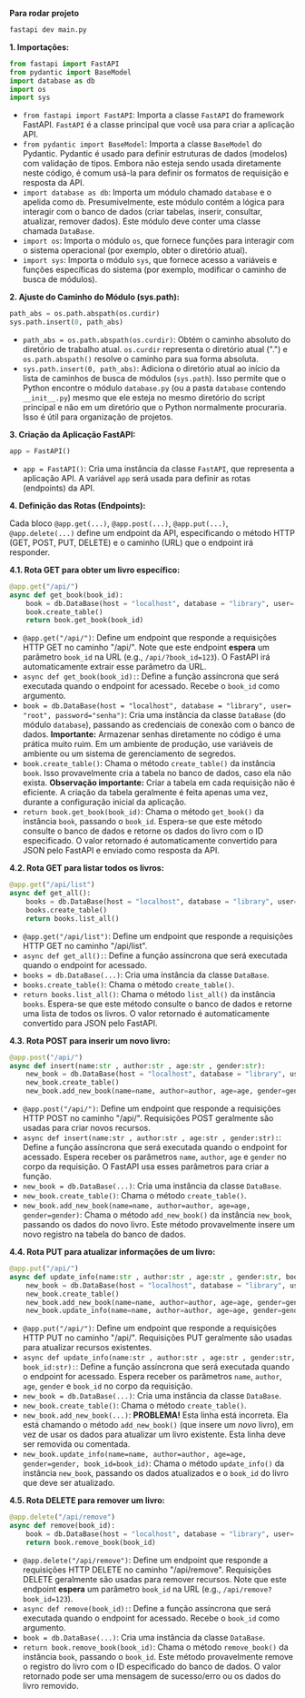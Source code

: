 
**Para rodar projeto**
```bash
fastapi dev main.py
```

**1. Importações:**

```python
from fastapi import FastAPI
from pydantic import BaseModel
import database as db
import os
import sys
```

*   `from fastapi import FastAPI`: Importa a classe `FastAPI` do framework FastAPI.  `FastAPI` é a classe principal que você usa para criar a aplicação API.
*   `from pydantic import BaseModel`: Importa a classe `BaseModel` do Pydantic. Pydantic é usado para definir estruturas de dados (modelos) com validação de tipos.  Embora não esteja sendo usada diretamente neste código, é comum usá-la para definir os formatos de requisição e resposta da API.
*   `import database as db`: Importa um módulo chamado `database` e o apelida como `db`.  Presumivelmente, este módulo contém a lógica para interagir com o banco de dados (criar tabelas, inserir, consultar, atualizar, remover dados).  Este módulo deve conter uma classe chamada `DataBase`.
*   `import os`: Importa o módulo `os`, que fornece funções para interagir com o sistema operacional (por exemplo, obter o diretório atual).
*   `import sys`: Importa o módulo `sys`, que fornece acesso a variáveis e funções específicas do sistema (por exemplo, modificar o caminho de busca de módulos).

**2. Ajuste do Caminho do Módulo (sys.path):**

```python
path_abs = os.path.abspath(os.curdir)
sys.path.insert(0, path_abs)
```

*   `path_abs = os.path.abspath(os.curdir)`:  Obtém o caminho absoluto do diretório de trabalho atual. `os.curdir` representa o diretório atual (".") e `os.path.abspath()` resolve o caminho para sua forma absoluta.
*   `sys.path.insert(0, path_abs)`:  Adiciona o diretório atual ao início da lista de caminhos de busca de módulos (`sys.path`).  Isso permite que o Python encontre o módulo `database.py` (ou a pasta `database` contendo `__init__.py`) mesmo que ele esteja no mesmo diretório do script principal e não em um diretório que o Python normalmente procuraria.  Isso é útil para organização de projetos.

**3. Criação da Aplicação FastAPI:**

```python
app = FastAPI()
```

*   `app = FastAPI()`: Cria uma instância da classe `FastAPI`, que representa a aplicação API.  A variável `app` será usada para definir as rotas (endpoints) da API.

**4. Definição das Rotas (Endpoints):**

Cada bloco `@app.get(...)`, `@app.post(...)`, `@app.put(...)`, `@app.delete(...)` define um endpoint da API, especificando o método HTTP (GET, POST, PUT, DELETE) e o caminho (URL) que o endpoint irá responder.

**4.1. Rota GET para obter um livro específico:**

```python
@app.get("/api/")
async def get_book(book_id):
    book = db.DataBase(host = "localhost", database = "library", user= "root", password="senha")
    book.create_table()
    return book.get_book(book_id)
```

*   `@app.get("/api/")`: Define um endpoint que responde a requisições HTTP GET no caminho "/api/".  Note que este endpoint **espera** um parâmetro `book_id` na URL (e.g., `/api/?book_id=123`). O FastAPI irá automaticamente extrair esse parâmetro da URL.
*   `async def get_book(book_id):`: Define a função assíncrona que será executada quando o endpoint for acessado. Recebe o `book_id` como argumento.
*   `book = db.DataBase(host = "localhost", database = "library", user= "root", password="senha")`: Cria uma instância da classe `DataBase` (do módulo `database`), passando as credenciais de conexão com o banco de dados.  **Importante:** Armazenar senhas diretamente no código é uma prática muito ruim.  Em um ambiente de produção, use variáveis de ambiente ou um sistema de gerenciamento de segredos.
*   `book.create_table()`: Chama o método `create_table()` da instância `book`.  Isso provavelmente cria a tabela no banco de dados, caso ela não exista. **Observação importante:** Criar a tabela em cada requisição não é eficiente.  A criação da tabela geralmente é feita apenas uma vez, durante a configuração inicial da aplicação.
*   `return book.get_book(book_id)`: Chama o método `get_book()` da instância `book`, passando o `book_id`.  Espera-se que este método consulte o banco de dados e retorne os dados do livro com o ID especificado.  O valor retornado é automaticamente convertido para JSON pelo FastAPI e enviado como resposta da API.

**4.2. Rota GET para listar todos os livros:**

```python
@app.get("/api/list")
async def get_all():
    books = db.DataBase(host = "localhost", database = "library", user= "root", password="senha")
    books.create_table()
    return books.list_all()
```

*   `@app.get("/api/list")`: Define um endpoint que responde a requisições HTTP GET no caminho "/api/list".
*   `async def get_all():`: Define a função assíncrona que será executada quando o endpoint for acessado.
*   `books = db.DataBase(...)`: Cria uma instância da classe `DataBase`.
*   `books.create_table()`: Chama o método `create_table()`.
*   `return books.list_all()`: Chama o método `list_all()` da instância `books`.  Espera-se que este método consulte o banco de dados e retorne uma lista de todos os livros.  O valor retornado é automaticamente convertido para JSON pelo FastAPI.

**4.3. Rota POST para inserir um novo livro:**

```python
@app.post("/api/")
async def insert(name:str , author:str , age:str , gender:str):
    new_book = db.DataBase(host = "localhost", database = "library", user= "root", password="senha")
    new_book.create_table()
    new_book.add_new_book(name=name, author=author, age=age, gender=gender)
```

*   `@app.post("/api/")`: Define um endpoint que responde a requisições HTTP POST no caminho "/api/".  Requisições POST geralmente são usadas para criar novos recursos.
*   `async def insert(name:str , author:str , age:str , gender:str):`: Define a função assíncrona que será executada quando o endpoint for acessado.  Espera receber os parâmetros `name`, `author`, `age` e `gender` no corpo da requisição. O FastAPI usa esses parâmetros para criar a função.
*   `new_book = db.DataBase(...)`: Cria uma instância da classe `DataBase`.
*   `new_book.create_table()`: Chama o método `create_table()`.
*   `new_book.add_new_book(name=name, author=author, age=age, gender=gender)`: Chama o método `add_new_book()` da instância `new_book`, passando os dados do novo livro. Este método provavelmente insere um novo registro na tabela do banco de dados.

**4.4. Rota PUT para atualizar informações de um livro:**

```python
@app.put("/api/")
async def update_info(name:str , author:str , age:str , gender:str, book_id:str):
    new_book = db.DataBase(host = "localhost", database = "library", user= "root", password="senha")
    new_book.create_table()
    new_book.add_new_book(name=name, author=author, age=age, gender=gender)
    new_book.update_info(name=name, author=author, age=age, gender=gender, book_id=book_id)
```

*   `@app.put("/api/")`: Define um endpoint que responde a requisições HTTP PUT no caminho "/api/". Requisições PUT geralmente são usadas para atualizar recursos existentes.
*   `async def update_info(name:str , author:str , age:str , gender:str, book_id:str):`: Define a função assíncrona que será executada quando o endpoint for acessado. Espera receber os parâmetros `name`, `author`, `age`, `gender` e `book_id` no corpo da requisição.
*   `new_book = db.DataBase(...)`: Cria uma instância da classe `DataBase`.
*   `new_book.create_table()`: Chama o método `create_table()`.
*   `new_book.add_new_book(...)`: **PROBLEMA!**  Esta linha está incorreta.  Ela está chamando o método `add_new_book()` (que insere um *novo* livro), em vez de usar os dados para atualizar um livro existente.  Esta linha deve ser removida ou comentada.
*   `new_book.update_info(name=name, author=author, age=age, gender=gender, book_id=book_id)`: Chama o método `update_info()` da instância `new_book`, passando os dados atualizados e o `book_id` do livro que deve ser atualizado.

**4.5. Rota DELETE para remover um livro:**

```python
@app.delete("/api/remove")
async def remove(book_id):
    book = db.DataBase(host = "localhost", database = "library", user= "root", password="senha")
    return book.remove_book(book_id)
```

*   `@app.delete("/api/remove")`: Define um endpoint que responde a requisições HTTP DELETE no caminho "/api/remove".  Requisições DELETE geralmente são usadas para remover recursos. Note que este endpoint **espera** um parâmetro `book_id` na URL (e.g., `/api/remove?book_id=123`).
*   `async def remove(book_id):`: Define a função assíncrona que será executada quando o endpoint for acessado. Recebe o `book_id` como argumento.
*   `book = db.DataBase(...)`: Cria uma instância da classe `DataBase`.
*   `return book.remove_book(book_id)`: Chama o método `remove_book()` da instância `book`, passando o `book_id`.  Este método provavelmente remove o registro do livro com o ID especificado do banco de dados.  O valor retornado pode ser uma mensagem de sucesso/erro ou os dados do livro removido.


